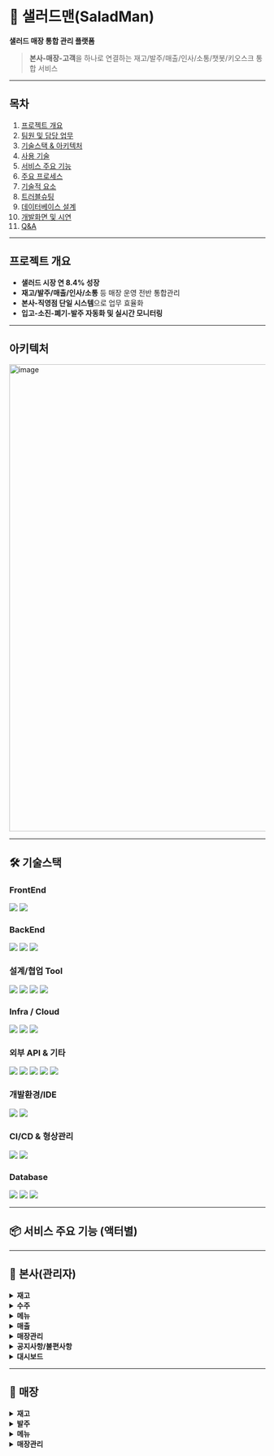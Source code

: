 # 🥗 샐러드맨(SaladMan)
**샐러드 매장 통합 관리 플랫폼**

> **본사-매장-고객**을 하나로 연결하는 재고/발주/매출/인사/소통/챗봇/키오스크 통합 서비스

---
## 목차
1. [프로젝트 개요](#프로젝트-개요)
2. [팀원 및 담당 업무](#팀원-및-담당-업무)
3. [기술스택 & 아키텍처](#기술스택--아키텍처)
4. [사용 기술](#사용-기술)
5. [서비스 주요 기능](#서비스-주요-기능)
6. [주요 프로세스](#주요-프로세스)
7. [기술적 요소](#기술적-요소)
8. [트러블슈팅](#트러블슈팅)
9. [데이터베이스 설계](#데이터베이스-설계)
10. [개발화면 및 시연](#개발화면-및-시연)
11. [Q&A](#qa)

---

## 프로젝트 개요

- **샐러드 시장 연 8.4% 성장**  
- **재고/발주/매출/인사/소통** 등 매장 운영 전반 통합관리
- **본사-직영점 단일 시스템**으로 업무 효율화
- **입고-소진-폐기-발주 자동화 및 실시간 모니터링**

---

## 아키텍처
<img width="1631" height="918" alt="image" src="https://github.com/user-attachments/assets/ed7789b5-16d3-42a8-95c9-360530795bfe" />

---

## 🛠️ 기술스택

### FrontEnd
<div>
  <img src="https://img.shields.io/badge/React-20232A?style=for-the-badge&logo=react&logoColor=61DAFB"/>
  <img src="https://img.shields.io/badge/JavaScript-F7DF1E?style=for-the-badge&logo=javascript&logoColor=black"/>
</div>

### BackEnd
<div>
  <img src="https://img.shields.io/badge/Spring_Boot-6DB33F?style=for-the-badge&logo=spring-boot&logoColor=white"/>
  <img src="https://img.shields.io/badge/Spring_Data_JPA-007396?style=for-the-badge"/>
  <img src="https://img.shields.io/badge/QueryDSL-003B57?style=for-the-badge"/>
</div>

### 설계/협업 Tool
<div>
  <img src="https://img.shields.io/badge/ERD_Cloud-5A29E4?style=for-the-badge"/>
  <img src="https://img.shields.io/badge/Google_Sheets-34A853?style=for-the-badge&logo=google-sheets&logoColor=white"/>
  <img src="https://img.shields.io/badge/Figma-F24E1E?style=for-the-badge&logo=figma&logoColor=white"/>
  <img src="https://img.shields.io/badge/Notion-000000?style=for-the-badge&logo=notion&logoColor=white"/>
</div>

### Infra / Cloud
<div>
  <img src="https://img.shields.io/badge/Amazon_EC2-FF9900?style=for-the-badge&logo=amazon-ec2&logoColor=white"/>
  <img src="https://img.shields.io/badge/AWS_CloudFront-232F3E?style=for-the-badge&logo=amazon-aws&logoColor=white"/>
  <img src="https://img.shields.io/badge/AWS_S3-569A31?style=for-the-badge&logo=amazon-s3&logoColor=white"/>
</div>

### 외부 API & 기타
<div>
  <img src="https://img.shields.io/badge/Firebase-FFCA28?style=for-the-badge&logo=firebase&logoColor=black"/>
  <img src="https://img.shields.io/badge/toss%20payments-0064FF?style=for-the-badge"/>
  <img src="https://img.shields.io/badge/KakaoMap-FFCD00?style=for-the-badge"/>
  <img src="https://img.shields.io/badge/ZXING%20QR코드-4285F4?style=for-the-badge"/>
  <img src="https://img.shields.io/badge/Postman-FF6C37?style=for-the-badge&logo=postman&logoColor=white"/>
</div>

### 개발환경/IDE
<div>
  <img src="https://img.shields.io/badge/VS_Code-007ACC?style=for-the-badge&logo=visual-studio-code&logoColor=white"/>
  <img src="https://img.shields.io/badge/STS-6DB33F?style=for-the-badge"/>
</div>

### CI/CD & 형상관리
<div>
  <img src="https://img.shields.io/badge/Github-181717?style=for-the-badge&logo=github&logoColor=white"/>
  <img src="https://img.shields.io/badge/Github_Actions-2088FF?style=for-the-badge&logo=githubactions&logoColor=white"/>
</div>

### Database
<div>
  <img src="https://img.shields.io/badge/HeidiSQL-0055A4?style=for-the-badge"/>
  <img src="https://img.shields.io/badge/MySQL-4479A1?style=for-the-badge&logo=mysql&logoColor=white"/>
  <img src="https://img.shields.io/badge/Amazon_RDS-527FFF?style=for-the-badge&logo=amazon-rds&logoColor=white"/>
</div>



---
## 📦 서비스 주요 기능 (액터별)

---

## 🏢 본사(관리자)

<details>
<summary><strong>재고</strong></summary>

  <details>
  <summary>재고관리</summary>
    
  ![본사- 매장관리](https://github.com/user-attachments/assets/ccce7ff7-c044-4f56-8d34-8fb2b01ef059)


  </details>

  <details>
  <summary>유통기한 관리</summary>

![본사- 유통기한 관리](https://github.com/user-attachments/assets/11e6679b-48a9-4862-9496-c7fdc1bf7b5e)

  </details>

  <details>
  <summary>폐기요청재료</summary>
![본사- 폐기 요청 재료](https://github.com/user-attachments/assets/afb0b25b-368f-4752-9388-1e43830a1a35)


  </details>

  <details>
  <summary>재료설정</summary>
![본사- 재료 설정](https://github.com/user-attachments/assets/217a9de0-4249-4e87-aad6-e353f8c9be1b)


  </details>

  <details>
  <summary>입/출고내역</summary>
![본사- 입출고내역](https://github.com/user-attachments/assets/d9e45bba-4ca8-421a-8691-02249a72c464)


  </details>

  <details>
  <summary>카테고리/재료관리</summary>
![본사- 카테고리재료관리](https://github.com/user-attachments/assets/def51971-85a5-4905-aa56-545bc5b1b667)


  </details>

</details>

<details>
<summary><strong>수주</strong></summary>

  <details>
  <summary>수주목록</summary>
![본사- 수주목록, 승인](https://github.com/user-attachments/assets/abe5d690-874a-4575-be20-305c39a77906)


  </details>

  <details>
  <summary>발주서 출력</summary>
![본사-발주서출력](https://github.com/user-attachments/assets/a071fa60-8906-4fbf-9a6e-d1a60c8b96db)


  </details>

  <details>
  <summary>재료별 수주 가능여부 설정</summary>
![본사- 재료별 수주가능여부 설정](https://github.com/user-attachments/assets/e161c082-e8a8-43a3-a8bb-5714fcea3a3f)


  </details>

</details>

<details>
<summary><strong>메뉴</strong></summary>

  <details>
  <summary>전체메뉴/레시피</summary>

![본사- 전체메뉴 조회,레시피조회](https://github.com/user-attachments/assets/7c87973e-20d9-4e61-8386-ced19ade6269)

  </details>

  <details>
  <summary>메뉴등록</summary>
![본사- 메뉴등록](https://github.com/user-attachments/assets/071fc28f-b9d3-4702-9bef-225e8f439b3f)


  </details>


</details>

<details>
<summary><strong>매출</strong></summary>

  <details>
  <summary>매출조회(전사)</summary>
![본사- 매출조회(전사)](https://github.com/user-attachments/assets/18b2c16a-94b2-4b32-bb4f-d9c1e17ad6f3)

 

  </details>

  <details>
  <summary>매출조회(지점)</summary>
![본사- 매출조회(지점)](https://github.com/user-attachments/assets/57ab762a-9ca0-49c3-85a3-600ef41bd1b3)



  </details>

</details>

<details>
<summary><strong>매장관리</strong></summary>

  <details>
  <summary>매장관리(목록/상세/수정/등록)</summary>
![본사- 매장관리](https://github.com/user-attachments/assets/5a716ff2-bd7d-47c8-bd79-bead8dbae523)

  </details>


  <details>
  <summary>직원관리(목록/상세/수정/등록)</summary>
    
![본사- 직원관리](https://github.com/user-attachments/assets/017e2719-6fc5-40c1-9166-e289b814891c)

  </details>

</details>

<details>
<summary><strong>공지사항/불편사항</strong></summary>

![본사-공지사항,불편사항](https://github.com/user-attachments/assets/7bd62556-1a95-41f5-b3c4-313d9ec85e63)

</details>

<details>
<summary><strong>대시보드</strong></summary>
![본사- 대시보드](https://github.com/user-attachments/assets/4f21e5b0-24d0-4390-8806-dd2dd23417e5)

</details>

---

## 🏬 매장

<details>
<summary><strong>재고</strong></summary>

  <details>
  <summary>재고관리</summary>
![매장-재고관리](https://github.com/user-attachments/assets/e9810ba0-1380-4ea2-9a93-78d05be285f9)

  </details>

  <details>
  <summary>유통기한 관리</summary>
![매장-유통기한 관리](https://github.com/user-attachments/assets/84324348-23f6-44af-8064-e08b5c2571c2)

  </details>

  <details>
  <summary>폐기신청 목록</summary>
<img width="2542" height="1261" alt="매장-폐기신청목록" src="https://github.com/user-attachments/assets/3198ceb8-9fa5-44ef-a51e-d93de8b1fe31" />

  </details>

  <details>
  <summary>재료 입고내역</summary>

  ![재료입고내역 이미지/영상](경로/매장-재료입고내역.gif)

  </details>

  <details>
  <summary>재료사용내역</summary>

  ![재료사용내역 이미지/영상](경로/매장-재료사용내역.gif)

  </details>

  <details>
  <summary>재료설정</summary>
![매장-재료설정](https://github.com/user-attachments/assets/c28b95ec-db4f-4d34-811e-8267e6347cbf)

  </details>

</details>

<details>
<summary><strong>발주</strong></summary>

  <details>
  <summary>발주신청</summary>
![매장- 발주신청](https://github.com/user-attachments/assets/7243248c-603f-47f8-a93b-95fbdfd967d9)

  </details>

  <details>
  <summary>자동발주설정</summary>
![매장- 자동발주설정](https://github.com/user-attachments/assets/530bbd6a-4127-4be9-985e-30cf6f961fb2)

  </details>

</details>

<details>
<summary><strong>메뉴</strong></summary>

  <details>
  <summary>전체메뉴조회</summary>
![매장- 전체메뉴조회](https://github.com/user-attachments/assets/9e46bdd6-a046-4d4b-b3b6-8b403d89ae7f)


  </details>

  <details>
  <summary>점포메뉴관리</summary>
![매장- 점포메뉴관리](https://github.com/user-attachments/assets/e4cdd7c2-459d-4e3a-a787-e303b6cdb570)

  </details>

  <details>
  <summary>레시피조회</summary>
![매장- 레시피 조회](https://github.com/user-attachments/assets/83d4211d-ecb5-4731-b5af-0eb48c25ce73)

  </details>

</details>

<details>
<summary><strong>매장관리</strong></summary>

  <details>
  <summary>매출조회</summary>
![매장- 매출조회](https://github.com/user-attachments/assets/0ed6abd6-c184-46c9-9ab7-e8b62738cc24)


  </details>

  <details>
  <summary>주문 및 환불 내역 조회</summary>
![매장- 주문내역](https://github.com/user-attachments/assets/70eae0cf-6ba2-4502-9b25-30855bdeeb55)

  </details>

  <details>
  <summary>직원목록</summary>
![매장- 직원 목록](https://github.com/user-attachments/assets/3e2f881a-bfc6-4fdf-8f83-c67d94ae0c66)

  </details>

  <details>
  

  <details>
  <summary>직원 일정관리</summary>
![매장- 직원 일정관리](https://github.com/user-attachments/assets/16a29586-9472-47c5-b13c-0916806d78cf)


</details>

<details>
<summary><strong>점포조회</strong></summary>

  <details>
  <summary>타 매장 재고 조회</summary>
![매장- 타매장 재고 조회](https://github.com/user-attachments/assets/9ca71695-4936-42f5-bb07-0b3ab653f5bc)

  </details>

</details>

<details>
<summary><strong>공지사항</strong></summary>

  <details>
  <summary>공지사항</summary>
![매장- 공지사항 조회](https://github.com/user-attachments/assets/1f45a8c3-474a-49d2-b537-67e8002789bf)


  </details>

  <details>
  <summary>불편사항</summary>

  ![불편사항 이미지/영상](경로/매장-불편사항.gif)

  </details>


</details>

<details>
<summary><strong>대시보드</strong></summary>
![매장- 대시보드](https://github.com/user-attachments/assets/8cb6ffc8-deda-4e92-8cd3-a441de85ba63)


</details>

---

## 🏢 본사 & 🏬 매장 공통

<details>
<summary><strong>로그인</strong></summary>

 <img width="1123" height="910" alt="image" src="https://github.com/user-attachments/assets/46745444-130c-4f7a-a442-02ddd444e06c" />


</details>

<details>
<summary><strong>채팅</strong></summary>
![채팅](https://github.com/user-attachments/assets/2ae09daa-a620-46ce-8dce-a5c9cf32f18a)

</details>

<details>
<summary><strong>알림</strong></summary>

![매장- 알림 확인](https://github.com/user-attachments/assets/0a57ffe4-a229-4845-bca1-065416536a14)


</details>

---

## 👤 사용자

<details>
<summary><strong>메인 페이지</strong></summary>


https://github.com/user-attachments/assets/eb2bd76b-e447-42cb-9d5d-5fb618188fc9


  
<img width="2535" height="1285" alt="image" src="https://github.com/user-attachments/assets/80c52c35-aec0-4a35-a1b2-8601ee168e00" />
<img width="1501" height="1168" alt="image" src="https://github.com/user-attachments/assets/71f9d6f3-0ee6-4904-9d24-3d9ad938ec77" />



</details>

<details>
<summary><strong>브랜드 소개메뉴</strong></summary>
<img width="905" height="1236" alt="image" src="https://github.com/user-attachments/assets/275d4933-431a-412a-9530-333a76961154" />



</details>

<details>
<summary><strong>영양표</strong></summary>

 
<img width="862" height="825" alt="image" src="https://github.com/user-attachments/assets/d4b8f1a6-33fe-4d08-baa2-28714d87bbc2" />

</details>

<details>
<summary><strong>매장찾기</strong></summary>

![사용자-매장찾기](https://github.com/user-attachments/assets/a3cb6937-b7ed-4df8-97f9-e3cbfd6b63a2)


</details>

<details>
<summary><strong>새소식(공지사항, 이벤트, 칭찬매장)</strong></summary>

 <img width="558" height="1176" alt="image" src="https://github.com/user-attachments/assets/8a9a0b21-0e27-48d8-a47a-bc5183ae46be" />
 
<img width="546" height="852" alt="image" src="https://github.com/user-attachments/assets/d4baf247-a639-445f-8577-58ee0db2ae1c" />



</details>

<details>
<summary><strong>챗봇(메뉴, 매장찾기, 불편사항, 자주묻는질문)</strong></summary>


![사용자-챗봇](https://github.com/user-attachments/assets/e46f9f3b-48f6-41d0-b242-9ebbf197d63a)

</details>

<details>
<summary><strong>배너 및 이미지 수정 화면(본사 로그인 시)</strong></summary>

  ![배너및이미지수정 이미지/영상](경로/사용자-배너수정.gif)

</details>

---

## 🖥️ 키오스크

<details>
<summary><strong>키오스크</strong></summary>
![키오스크](https://github.com/user-attachments/assets/dd7a3d93-8a27-4b7d-abbd-309f20b55325)


</details>

---

## 주요 프로세스

<details>
<summary><strong>🍱 매장 발주 프로세스</strong></summary>

<details>
<summary>1️⃣ 재고 확인</summary>
매장 내 현재 재고량 실시간 확인
</details>
<details>
<summary>2️⃣ 발주 신청</summary>
부족한 재고의 발주 신청
</details>
<details>
<summary>3️⃣ 본사 수주 승인</summary>
본사에서 각 매장 발주 신청 확인 및 승인
</details>
<details>
<summary>4️⃣ 입고 검수</summary>
발주 입고 도착 시 검수 및 완료 처리
</details>
<details>
<summary>5️⃣ 발주 내역/자동발주/이력 관리</summary>
발주 이력, 자동발주 설정, 히스토리 관리
</details>
</details>

---

<details>
<summary><strong>♻️ 폐기 프로세스</strong></summary>

<details>
<summary>1️⃣ 유통기한 확인</summary>
보유 재고의 유통기한 실시간 확인
</details>
<details>
<summary>2️⃣ 폐기 신청 및 사유작성</summary>
폐기할 품목, 사유 작성 및 신청
</details>
<details>
<summary>3️⃣ 본사 폐기 승인/관리</summary>
본사에서 폐기 요청 승인 및 관리
</details>
<details>
<summary>4️⃣ 폐기 상태 추적(대기/완료)</summary>
폐기 상태(대기/완료) 실시간 추적 및 이력 관리
</details>
</details>

---

<details>
<summary><strong>🥗 메뉴 등록/설정 프로세스</strong></summary>

<details>
<summary>1️⃣ 신규 메뉴/레시피 등록</summary>
새로운 메뉴 및 상세 레시피 등록
</details>
<details>
<summary>2️⃣ 매장별 메뉴 판매 ON/OFF 설정</summary>
매장별 메뉴 판매 설정 관리
</details>
</details>

---

<details>
<summary><strong>🏬 매장 및 직원 등록 프로세스</strong></summary>

<details>
<summary>1️⃣ 매장 등록</summary>
신규 매장 등록 및 정보 입력
</details>
<details>
<summary>2️⃣ 직원 등록 및 배정</summary>
직원 등록 및 매장 배정, 권한 할당
</details>
<details>
<summary>3️⃣ 직무/권한 관리</summary>
직원별 직무, 권한 부여 및 관리
</details>
</details>

---

## 기술적 요소

<details>
<summary><strong>💬 채팅 서비스</strong></summary>

</details>

<details>
<summary><strong>📷 QR코드</strong></summary>
<img width="1696" height="765" alt="image" src="https://github.com/user-attachments/assets/9da72f00-043c-4dcc-9ec5-cab76597dbfd" />

</details>

<details>
<summary><strong>🔔 알림 (FCM)</strong></summary>
FCM 기반 주요 이벤트 푸시알림, 템플릿 자동 발송, 토큰 발급·관리
</details>

<details>
<summary><strong>🔐 인증/보안 (Spring Security)</strong></summary>
JWT 기반 인증, 세션리스 구조, 토큰 만료/재발급/로컬스토리지 일원화, SPA 환경
</details>

<details>
<summary><strong>📷 QR코드</strong></summary>
<img width="1696" height="765" alt="image" src="https://github.com/user-attachments/assets/9da72f00-043c-4dcc-9ec5-cab76597dbfd" />

</details>

---

## 트러블슈팅

| 🏷️ 이슈 |   문제 & 원인   |   해결 방법 & 결과   |
|:--------|:---------------|:---------------------|
| **AWS 무중단 배포** | <br>배포 시 트래픽 단절·다운타임 발생<br> | <br>**Docker Blue/Green** 컨테이너 병렬 운영, <br>**AWS CodeDeploy + Nginx** 트래픽 스위칭 적용<br> |
| **실시간 채팅 성능** | <br>HTTP 폴링 기반 채팅 TPS 급증/부하<br> | <br>**WebSocket+STOMP** 전환, Persistent Connection, 메시지 브로커 구독/발행<br> |
| **배포 자동화/CI-CD** | <br>배포 자동화 중 환경변수/권한/빌드 오류<br> | <br>**Github Actions → S3/ECR → CodeDeploy EC2**<br> 환경 분리, 빌드상태 슬랙/이메일 실시간 알림<br> |
| **재고/주문 트랜잭션** | <br>결제 승인 중 재고 부족 예외 발생시 품절처리까지 롤백<br> | <br>품절처리 로직 `@Transactional(REQUIRES_NEW)`로 분리, <br>트랜잭션 독립적 처리, 데이터 정합성 보장<br> |
| **알림 발송 구조** | <br>발신자/수신자 수동 입력, 템플릿 미사용<br> | <br>**알림 템플릿/자동 발송 구조**로 리팩토링<br> |
| **시큐리티/인증 동기화** | <br>토큰 만료·탈취·불일치 시 자동 만료 처리 안됨<br> | <br>**Axios 인터셉터 401시 자동 로그아웃/재인증,**<br> Refresh 토큰 동기화, 변조 시 즉시 만료<br> |

---

> 💡 표+이모지+볼드 조합으로 “한눈에 한 줄”로 핵심만,  
> 필요시 각 이슈에 `<details>`로 상세설명(원인/코드/흐름도 등)도 넣을 수 있습니다.

---

### 참고

- 중첩 토글 시 **내부 토글은 summary 앞에 이모지/숫자/볼드 등으로 구분**하면 가독성 최고!
- 트러블슈팅은 표로 한눈에, 또는 “문제 → 해결” 인라인 토글/리스트도 활용 가능
- 이 포맷에서 원하면 더 예쁘게 커스텀(색/박스 등) 추가도 가능

---

원하는 형태/톤 더 커스터마이징 원하면 바로 말씀해 주세요!  
(더 미니멀/더 화려/컬러박스/예시 코드/탭 등 가능!)


## 데이터베이스 설계

- **테이블 수:** 31개
- **주요 테이블:** 사용자, 매장, 직원, 재고, 발주/수주, 메뉴, 레시피, 폐기, 공지, 알림, 채팅 등  
- (ERD/상세 테이블은 [ERD Cloud/HeidiSQL 설계문서](#) 참고)

---

## 개발화면 및 시연

> **아래에 시연 이미지, 캡처, 영상을 넣으세요!**

- **관리자/본사:**  
  ![관리자-시연-이미지](#)
- **매장(직영점):**  
  ![매장-시연-이미지](#)
- **고객(키오스크/챗봇):**  
  ![고객-시연-이미지](#)
- **채팅/알림/공지 등:**  
  ![채팅-시연-이미지](#)

---

## Q&A

문의: [ekzm849@naver.com](mailto:ekzm849@naver.com)  
BackEnd: [github.com/salad-men/SaladMan_back](https://github.com/salad-men/SaladMan_back)  
FrontEnd: [github.com/salad-men/SaladMan_front](https://github.com/salad-men/SaladMan_front)

---

> **노션, ERD, API 문서 등 링크/자료는 필요시 추가!**
